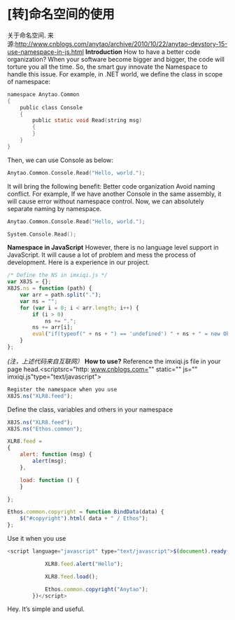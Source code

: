 # [转]命名空间的使用

关于命名空间. 来源:http://www.cnblogs.com/anytao/archive/2010/10/22/anytao-devstory-15-use-namespace-in-js.html **Introduction** How to have a better code organization? When your software become bigger and bigger, the code will torture you all the time. So, the smart guy innovate the Namespace to handle this issue. For example, in .NET world, we define the class in scope of namespace:

```c
namespace Anytao.Common
{
    public class Console
    {
        public static void Read(string msg)
        { 
        }
    }
}
```

Then, we can use Console as below:

```c
Anytao.Common.Console.Read("Hello, world.");
```

It will bring the following benefit: Better code organization Avoid naming conflict. For example, If we have another Console in the same assembly, it will cause error without namespace control. Now, we can absolutely separate naming by namespace.

```c
Anytao.Common.Console.Read("Hello, world.");

System.Console.Read();
```

**Namespace in JavaScript** However, there is no language level support in JavaScript. It will cause a lot of problem and mess the process of development. Here is a experience in our project.

```js
/* Define the NS in imxiqi.js */
var X8JS = {};
X8JS.ns = function (path) {
    var arr = path.split(".");
    var ns = "";
    for (var i = 0; i < arr.length; i++) {
        if (i > 0)
            ns += ".";
        ns += arr[i];
        eval("if(typeof(" + ns + ") == 'undefined') " + ns + " = new Object();");
    }
};
```

_(注，上述代码来自互联网）_ **How to use?** Reference the imxiqi.js file in your page head.<scriptsrc="http: www.cnblogs.com="" static="" js="" imxiqi.js"type="text/javascript">

```js
Register the namespace when you use
X8JS.ns("XLR8.feed");
```

Define the class, variables and others in your namespace

```js
X8JS.ns("XLR8.feed");
X8JS.ns("Ethos.common");

XLR8.feed =
{
    alert: function (msg) {
        alert(msg);
    },

    load: function () {
    }

};

Ethos.common.copyright = function BindData(data) {
    $("#copyright").html( data + " / Ethos");
};
```

Use it when you use

```js
<script language="javascript" type="text/javascript">$(document).ready(function () {

            XLR8.feed.alert("Hello");

            XLR8.feed.load();

            Ethos.common.copyright("Anytao");
        })</script> 
```

Hey. It’s simple and useful.

